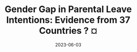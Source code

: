 ---
title: "Gender Gap in Parental Leave Intentions: Evidence from 37 Countries ? ¤"
collection: publications
permalink: /publication/2023-gender-gap
date: 2023-06-03
venue: 'Political Psychology'
paperurl: '/files/pdf/research/Olsson et al. (2023) Gender Gap in Parental Leave Intentions Evidence from 37 Countries.pdf'
link: 'https://onlinelibrary.wiley.com/doi/pdf/10.1111/pops.12880'
citation: 'Olsson, et al. 2023. &quot;Gender Gap in Parental Leave Intentions: Evidence from 37 Countries ? &quot; <i>Frontiers</i>. doi:10.31234/osf.io/pcdbe'
---